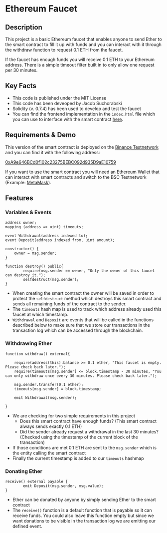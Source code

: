 # Ethereum Faucet

## Description

This project is a basic Ethereum faucet that enables anyone to send Ether to the smart contract to fill it up with funds and you can interact with it through the withdraw function to request 0.1 ETH from the faucet.

If the faucet has enough funds you will receive 0.1 ETH to your Ethereum address. There is a simple timeout filter built in to only allow one request per 30 minutes.

## Key Facts

* This code is published under the MIT License
* This code has been deveoped by Jacob Suchorabski
* Solidity (v. 0.7.4) has been used to develop and test the faucet
* You can find the frontend implementation in the `index.html` file which you can use to interface with the smart contract [here](https://svcho.github.io/Ethereum-Faucet/).

## Requirements & Demo

This version of the smart contract is deployed on the [Binance Testnetwork](https://testnet.bscscan.com/) and you can find it with the following address:

[0xA9e646BCd0f102c23275BEBC092d935D9aE10759](https://testnet.bscscan.com/address/0xA9e646BCd0f102c23275BEBC092d935D9aE10759)

If you want to use the smart contract you will need an Ethereum Wallet that can interact with smart contracts and switch to the BSC Testnetwork (Example: [MetaMask](https://metamask.io/)).

## Features

### Variables & Events

```Solidity
address owner;
mapping (address => uint) timeouts;
    
event Withdrawal(address indexed to);
event Deposit(address indexed from, uint amount);
    
constructor() {
    owner = msg.sender;
}

function destroy() public{
		require(msg.sender == owner, "Only the owner of this faucet can destroy it.");
		selfdestruct(msg.sender);
}
```

* When creating the smart contract the owner will be saved in order to protect the `selfdestruct` method which destroys this smart contract and sends all remaining funds of the contract to the sender.
* The `timeouts` hash map is used to track which address already used this faucet at which timestamp.
* `Withdrawal` and `Deposit` are events that will be called in the functions described below to make sure that we store our transactions in the transaction log which can be accessed through the blockchain.

### Withdrawing Ether

```Solidity
function withdraw() external{

    require(address(this).balance >= 0.1 ether, "This faucet is empty. Please check back later.");
    require(timeouts[msg.sender] <= block.timestamp - 30 minutes, "You can only withdraw once every 30 minutes. Please check back later.");

    msg.sender.transfer(0.1 ether);
    timeouts[msg.sender] = block.timestamp;

    emit Withdrawal(msg.sender);
    
}
```

* We are checking for two simple requirements in this project
  * Does this smart contract have enough funds? (This smart contract always sends exactly 0.1 ETH)
  * Did the sender already request a withdrawal in the last 30 minutes? (Checked using the timestamp of the current block of the transaction)
* If those conditions are met 0.1 ETH are sent to the `msg.sender` which is the entity calling the smart contract
* Finally the current timestamp is added to our `timeouts` hashmap

### Donating Ether

```Solidity
receive() external payable {
		emit Deposit(msg.sender, msg.value); 
} 
```

* Ether can be donated by anyone by simply sending Ether to the smart contract
* The `receive()` function is a default function that is payable so it can receive funds. You could also leave this function empty but since we want donations to be visible in the transaction log we are emitting our defined event.
